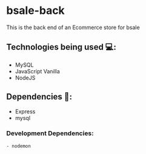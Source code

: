 # bsale-back
This is the back end of an Ecommerce store for bsale

## Technologies being used 💻:
  - MySQL
  - JavaScript Vanilla
  - NodeJS 
  
## Dependencies 👀:
  - Express
  - mysql
  ### Development Dependencies:
    - nodemon
